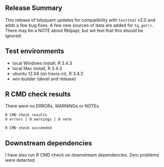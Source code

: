 ## Release Summary
This release of tidyquant updates for compatibility with `testthat` v2.0 and
adds a few bug fixes. A few new sources of data are added for `tq_get()`.
There may be a NOTE about Rblpapi, but we feel that this should be ignored.

## Test environments
* local Windows install, R 3.4.3
* local Mac install, R 3.4.3
* ubuntu 12.04 (on travis-ci), R 3.4.3
* win-builder (devel and release)

## R CMD check results
There were no ERRORs, WARNINGs or NOTEs.

    R CMD check results
    0 errors | 0 warnings | 0 note 

    R CMD check succeeded

## Downstream dependencies
I have also run R CMD check on downstream dependencies. Zero problems were detected.
